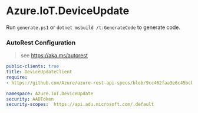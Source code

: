# Azure.IoT.DeviceUpdate

Run `generate.ps1` or `dotnet msbuild /t:GenerateCode` to generate code.

### AutoRest Configuration
> see https://aka.ms/autorest

``` yaml
public-clients: true
title: DeviceUpdateClient
require:
- https://github.com/Azure/azure-rest-api-specs/blob/9cc462faa3e6c45bcba36ef95b8f8fca1247966f/deviceupdate/data-plane/readme.md

namespace: Azure.IoT.DeviceUpdate
security: AADToken
security-scopes:  https://api.adu.microsoft.com/.default
```

